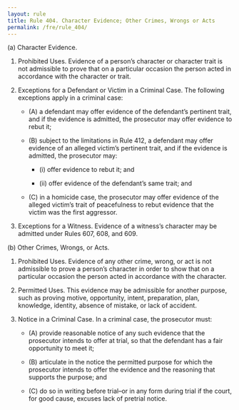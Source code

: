 ```yaml
---
layout: rule
title: Rule 404. Character Evidence; Other Crimes, Wrongs or Acts
permalink: /fre/rule_404/
---
```


(a) Character Evidence.


1. Prohibited Uses. Evidence of a person’s character or character trait is not admissible to prove that on a particular occasion the person acted in accordance with the character or trait.


2. Exceptions for a Defendant or Victim in a Criminal Case. The following exceptions apply in a criminal case:


    - (A) a defendant may offer evidence of the defendant’s pertinent trait, and if the evidence is admitted, the prosecutor may offer evidence to rebut it;


    - (B) subject to the limitations in Rule 412, a defendant may offer evidence of an alleged victim’s pertinent trait, and if the evidence is admitted, the prosecutor may:


        - (i) offer evidence to rebut it; and


        - (ii) offer evidence of the defendant’s same trait; and


    - (C) in a homicide case, the prosecutor may offer evidence of the alleged victim’s trait of peacefulness to rebut evidence that the victim was the first aggressor.


3. Exceptions for a Witness. Evidence of a witness’s character may be admitted under Rules 607, 608, and 609.


(b) Other Crimes, Wrongs, or Acts.


1. Prohibited Uses. Evidence of any other crime, wrong, or act is not admissible to prove a person’s character in order to show that on a particular occasion the person acted in accordance with the character.


2. Permitted Uses. This evidence may be admissible for another purpose, such as proving motive, opportunity, intent, preparation, plan, knowledge, identity, absence of mistake, or lack of accident.


3. Notice in a Criminal Case. In a criminal case, the prosecutor must:


    - (A) provide reasonable notice of any such evidence that the prosecutor intends to offer at trial, so that the defendant has a fair opportunity to meet it;


    - (B) articulate in the notice the permitted purpose for which the prosecutor intends to offer the evidence and the reasoning that supports the purpose; and


    - (C) do so in writing before trial–or in any form during trial if the court, for good cause, excuses lack of pretrial notice.

